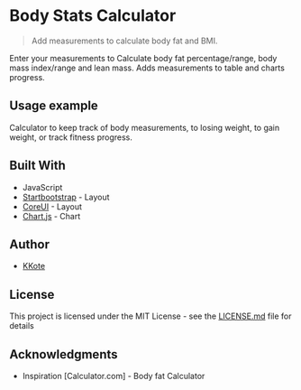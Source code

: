 # Body Stats Calculator
> Add measurements to calculate body fat and BMI.


Enter your measurements to Calculate body fat percentage/range, body mass index/range and lean mass.
Adds measurements to table and charts progress.




## Usage example

Calculator to keep track of body measurements, to losing weight, to gain weight, or track fitness progress.



## Built With

* JavaScript
* [Startbootstrap](https://startbootstrap.com/template-overviews/sb-admin-2/) - Layout
* [CoreUI](https://coreui.io/) - Layout
* [Chart.js](http://www.chartjs.org/) - Chart






## Author

* [KKote](https://github.com/kkote)

## License

This project is licensed under the MIT License - see the [LICENSE.md](LICENSE.md) file for details


## Acknowledgments

* Inspiration [Calculator.com] - Body fat Calculator
